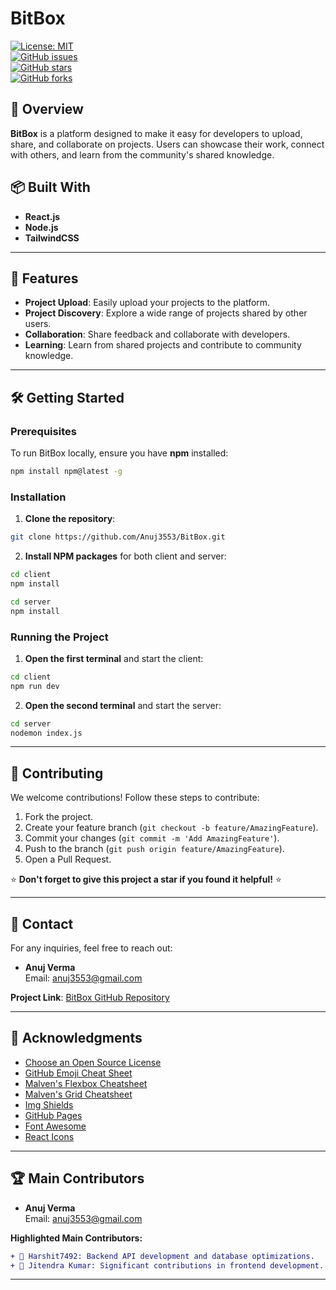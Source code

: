 # BitBox

[![License: MIT](https://img.shields.io/badge/License-MIT-yellow.svg)](https://opensource.org/licenses/MIT)  
[![GitHub issues](https://img.shields.io/github/issues/Anuj3553/BitBox.svg)](https://github.com/Anuj3553/BitBox/issues)  
[![GitHub stars](https://img.shields.io/github/stars/Anuj3553/BitBox.svg)](https://github.com/Anuj3553/BitBox/stargazers)  
[![GitHub forks](https://img.shields.io/github/forks/Anuj3553/BitBox.svg)](https://github.com/Anuj3553/BitBox/network)

## 🎯 Overview

**BitBox** is a platform designed to make it easy for developers to upload, share, and collaborate on projects. Users can showcase their work, connect with others, and learn from the community's shared knowledge.

## 📦 Built With

- **React.js**  
- **Node.js**  
- **TailwindCSS**

---

## 🚀 Features

- **Project Upload**: Easily upload your projects to the platform.
- **Project Discovery**: Explore a wide range of projects shared by other users.
- **Collaboration**: Share feedback and collaborate with developers.
- **Learning**: Learn from shared projects and contribute to community knowledge.

---

## 🛠️ Getting Started

### Prerequisites

To run BitBox locally, ensure you have **npm** installed:

```sh
npm install npm@latest -g
```

### Installation

1. **Clone the repository**:

```sh
git clone https://github.com/Anuj3553/BitBox.git
```

2. **Install NPM packages** for both client and server:

```sh
cd client
npm install
```

```sh
cd server
npm install
```

### Running the Project

1. **Open the first terminal** and start the client:

```sh
cd client
npm run dev
```

2. **Open the second terminal** and start the server:

```sh
cd server
nodemon index.js
```

---

## 🤝 Contributing

We welcome contributions! Follow these steps to contribute:

1. Fork the project.
2. Create your feature branch (`git checkout -b feature/AmazingFeature`).
3. Commit your changes (`git commit -m 'Add AmazingFeature'`).
4. Push to the branch (`git push origin feature/AmazingFeature`).
5. Open a Pull Request.

⭐ **Don't forget to give this project a star if you found it helpful!** ⭐

---

## 📧 Contact

For any inquiries, feel free to reach out:

- **Anuj Verma**  
  Email: [anuj3553@gmail.com](mailto:anuj3553@gmail.com)

**Project Link**: [BitBox GitHub Repository](https://github.com/Anuj3553/BitBox)

---

## 📝 Acknowledgments

- [Choose an Open Source License](https://choosealicense.com)
- [GitHub Emoji Cheat Sheet](https://github.com/ikatyang/emoji-cheat-sheet)
- [Malven's Flexbox Cheatsheet](https://flexbox.malven.co/)
- [Malven's Grid Cheatsheet](https://grid.malven.co/)
- [Img Shields](https://shields.io/)
- [GitHub Pages](https://pages.github.com/)
- [Font Awesome](https://fontawesome.com/)
- [React Icons](https://react-icons.github.io/react-icons/)

---

## 🏆 Main Contributors

- **Anuj Verma**  
  Email: [anuj3553@gmail.com](mailto:anuj3553@gmail.com)

**Highlighted Main Contributors:**

```diff
+ 🌟 Harshit7492: Backend API development and database optimizations. 
+ 🌟 Jitendra Kumar: Significant contributions in frontend development.
```

---